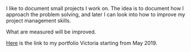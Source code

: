 I like to document small projects I work on. The idea is to document how I approach the problem solving, and later I can look into how to improve my project management skills. 

What are measured will be improved. 

[Here](http://juliachencoding.blogspot.com/search?q=victoria+portfolio) is the link to my portfolio Victoria starting from May 2019. 

